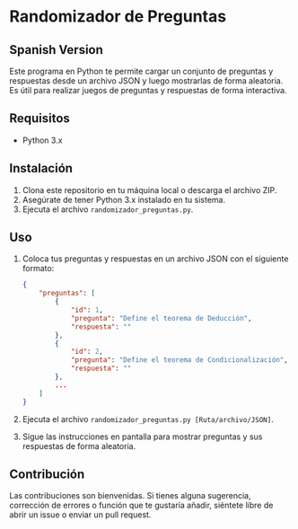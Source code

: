 # Randomizador de Preguntas
## Spanish Version

Este programa en Python te permite cargar un conjunto de preguntas y respuestas desde un archivo JSON y luego mostrarlas de forma aleatoria. Es útil para realizar juegos de preguntas y respuestas de forma interactiva.

## Requisitos

- Python 3.x

## Instalación

1. Clona este repositorio en tu máquina local o descarga el archivo ZIP.
2. Asegúrate de tener Python 3.x instalado en tu sistema.
3. Ejecuta el archivo `randomizador_preguntas.py`.

## Uso

1. Coloca tus preguntas y respuestas en un archivo JSON con el siguiente formato:

    ```json
    {
        "preguntas": [
            {
                "id": 1,
                "pregunta": "Define el teorema de Deducción",
                "respuesta": ""
            },
            {
                "id": 2,
                "pregunta": "Define el teorema de Condicionalización",
                "respuesta": ""
            },
            ...
        ]
    }
    ```

2. Ejecuta el archivo `randomizador_preguntas.py [Ruta/archivo/JSON]`.
3. Sigue las instrucciones en pantalla para mostrar preguntas y sus respuestas de forma aleatoria.

## Contribución

Las contribuciones son bienvenidas. Si tienes alguna sugerencia, corrección de errores o función que te gustaría añadir, siéntete libre de abrir un issue o enviar un pull request.

